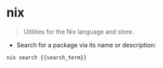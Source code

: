 # nix

> Utilities for the Nix language and store.

- Search for a package via its name or description:

`nix search {{search_term}}`
